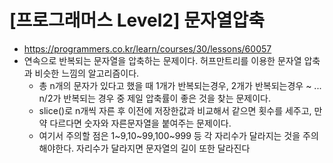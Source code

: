 # [프로그래머스 Level2] 문자열압축
- https://programmers.co.kr/learn/courses/30/lessons/60057
- 연속으로 반복되는 문자열을 압축하는 문제이다. 허프만트리를 이용한 문자열 압축과 비슷한 느낌의 알고리즘이다.
  - 총 n개의 문자가 있다고 했을 때 1개가 반복되는경우, 2개가 반복되는경우 ~ ... n/2가 반복되는 경우 중 제일 압축률이 좋은 것을 찾는 문제이다.
  - slice()로 n개씩 자른 후 이전에 저장한값과 비교해서 같으면 횟수를 세주고, 만약 다르다면 숫자와 자른문자열을 붙여주는 문제이다.
  - 여기서 주의할 점은 1~9,10~99,100~999 등 각 자리수가 달라지는 것을 주의해야한다. 자리수가 달라지면 문자열의 길이 또한 달라진다